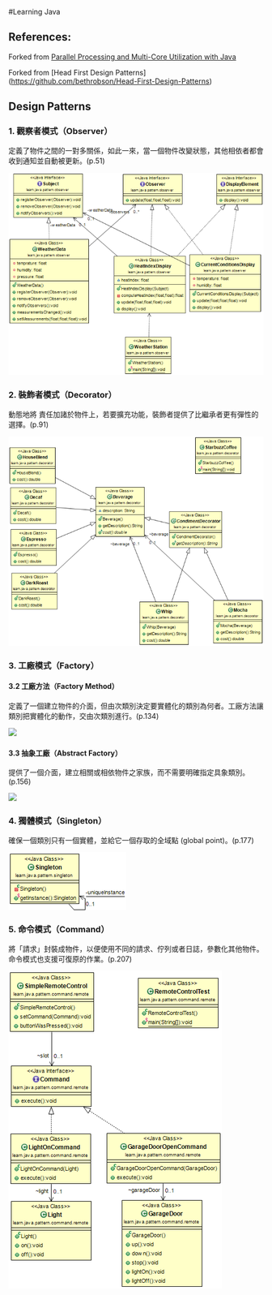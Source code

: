 #Learning Java

## References:

Forked from [Parallel Processing and Multi-Core Utilization with Java](http://embarcaderos.net/2011/01/23/parallel-processing-and-multi-core-utilization-with-java/)

Forked from [Head First Design Patterns]
(https://github.com/bethrobson/Head-First-Design-Patterns)

## Design Patterns

### 1. 觀察者模式（Observer）

定義了物件之間的一對多關係，如此一來，當一個物件改變狀態，其他相依者都會收到通知並自動被更新。(p.51)

<img src="uml/Observer.png" />

### 2. 裝飾者模式（Decorator）

動態地將  責任加諸於物件上，若要擴充功能，裝飾者提供了比繼承者更有彈性的選擇。(p.91)

<img src="uml/Decorator.png" />

### 3. 工廠模式（Factory）
 
#### 3.2 工廠方法（Factory Method）

定義了一個建立物件的介面，但由次類別決定要實體化的類別為何者。工廠方法讓類別把實體化的動作，交由次類別進行。(p.134)

<img src="uml/Factory_Method.png" />

#### 3.3 抽象工廠（Abstract Factory）

提供了一個介面，建立相關或相依物件之家族，而不需要明確指定具象類別。(p.156)

<img src="uml/Abstract_Factory.png" />

### 4. 獨體模式（Singleton）

確保一個類別只有一個實體，並給它一個存取的全域點 (global point)。(p.177)

<img src="uml/Singleton.png" />

### 5. 命令模式（Command）

將「請求」封裝成物件，以便使用不同的請求、佇列或者日誌，參數化其他物件。命令模式也支援可復原的作業。(p.207)

<img src="uml/Command.png" />


